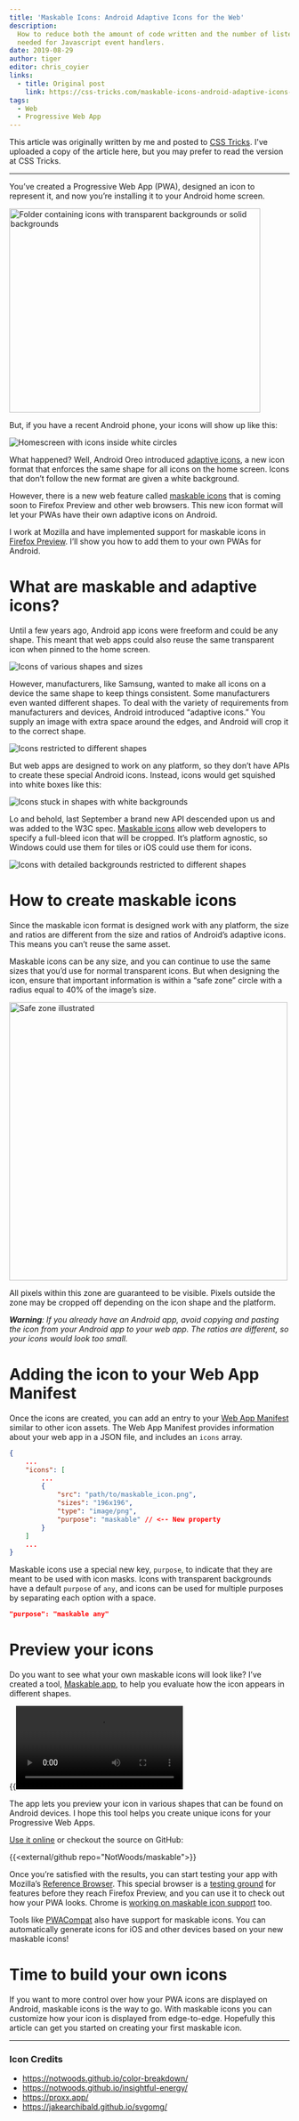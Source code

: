 ```yaml
---
title: 'Maskable Icons: Android Adaptive Icons for the Web'
description:
  How to reduce both the amount of code written and the number of listeners
  needed for Javascript event handlers.
date: 2019-08-29
author: tiger
editor: chris_coyier
links:
  - title: Original post
    link: https://css-tricks.com/maskable-icons-android-adaptive-icons-for-your-pwa/
tags:
  - Web
  - Progressive Web App
---
```


This article was originally written by me and posted to
[CSS Tricks](https://css-tricks.com/maskable-icons-android-adaptive-icons-for-your-pwa/).
I've uploaded a copy of the article here, but you may prefer to read the version
at CSS Tricks.

---

You’ve created a Progressive Web App (<abbr>PWA</abbr>), designed an icon to
represent it, and now you’re installing it to your Android home screen.

<img src="folder.png" alt="Folder containing icons with transparent backgrounds or solid backgrounds" width="451" height="367">

But, if you have a recent Android phone, your icons will show up like this:

![Homescreen with icons inside white circles](launcher_screenshot.png)

What happened? Well, Android Oreo introduced
[adaptive icons](https://developer.android.com/guide/practices/ui_guidelines/icon_design_adaptive),
a new icon format that enforces the same shape for all icons on the home screen.
Icons that don’t follow the new format are given a white background.

However, there is a new web feature called
[maskable icons](https://www.w3.org/TR/appmanifest/#icon-masks) that is coming
soon to Firefox Preview and other web browsers. This new icon format will let
your <abbr>PWA</abbr>s have their own adaptive icons on Android.

I work at Mozilla and have implemented support for maskable icons in
[Firefox Preview](https://blog.mozilla.org/futurereleases/2019/06/27/reinventing-firefox-for-android-a-preview/).
I’ll show you how to add them to your own PWAs for Android.

# What are maskable and adaptive icons?

Until a few years ago, Android app icons were freeform and could be any shape.
This meant that web apps could also reuse the same transparent icon when pinned
to the home screen.

![Icons of various shapes and sizes](freeform.png)

However, manufacturers, like Samsung, wanted to make all icons on a device the
same shape to keep things consistent. Some manufacturers even wanted different
shapes. To deal with the variety of requirements from manufacturers and devices,
Android introduced “adaptive icons.” You supply an image with extra space around
the edges, and Android will crop it to the correct shape.

![Icons restricted to different shapes](manufactuers.png)

But web apps are designed to work on any platform, so they don’t have APIs to
create these special Android icons. Instead, icons would get squished into white
boxes like this:

![Icons stuck in shapes with white backgrounds](white_bg.png)

Lo and behold, last September a brand new API descended upon us and was added to
the W3C spec. [Maskable icons](https://www.w3.org/TR/appmanifest/#icon-masks)
allow web developers to specify a full-bleed icon that will be cropped. It’s
platform agnostic, so Windows could use them for tiles or iOS could use them for
icons.

![Icons with detailed backgrounds restricted to different shapes](masked.png)

# How to create maskable icons

Since the maskable icon format is designed work with any platform, the size and
ratios are different from the size and ratios of Android’s adaptive icons. This
means you can’t reuse the same asset.

Maskable icons can be any size, and you can continue to use the same sizes that
you’d use for normal transparent icons. But when designing the icon, ensure that
important information is within a “safe zone” circle with a radius equal to 40%
of the image’s size.

<img src="safe_zone.png" alt="Safe zone illustrated" width="500" height="500">

All pixels within this zone are guaranteed to be visible. Pixels outside the
zone may be cropped off depending on the icon shape and the platform.

_**Warning**: If you already have an Android app, avoid copying and pasting the
icon from your Android app to your web app. The ratios are different, so your
icons would look too small._

# Adding the icon to your Web App Manifest

Once the icons are created, you can add an entry to your
[Web App Manifest](https://developer.mozilla.org/en-US/docs/Web/Manifest)
similar to other icon assets. The Web App Manifest provides information about
your web app in a JSON file, and includes an `icons` array.

```json {hl_lines=[9]}
{
    ...
    "icons": [
        ...
        {
            "src": "path/to/maskable_icon.png",
            "sizes": "196x196",
            "type": "image/png",
            "purpose": "maskable" // <-- New property
        }
    ]
    ...
}
```

Maskable icons use a special new key, `purpose`, to indicate that they are meant
to be used with icon masks. Icons with transparent backgrounds have a default
`purpose` of `any`, and icons can be used for multiple purposes by separating
each option with a space.

```json
"purpose": "maskable any"
```

# Preview your icons

Do you want to see what your own maskable icons will look like? I’ve created a
tool, [Maskable.app](https://maskable.app), to help you evaluate how the icon
appears in different shapes.

{{<video src="maskable_app.mov">}}

The app lets you preview your icon in various shapes that can be found on
Android devices. I hope this tool helps you create unique icons for your
Progressive Web Apps.

[Use it online](https://maskable.app) or checkout the source on GitHub:

{{<external/github repo="NotWoods/maskable">}}

Once you’re satisfied with the results, you can start testing your app with
Mozilla’s
[Reference Browser](https://github.com/mozilla-mobile/reference-browser). This
special browser is a
[testing ground](https://discourse.mozilla.org/t/calling-all-test-pilots-reference-browser-ready-for-testing/35433)
for features before they reach Firefox Preview, and you can use it to check out
how your <abbr>PWA</abbr> looks. Chrome is
[working on maskable icon support](https://bugs.chromium.org/p/chromium/issues/detail?id=977173)
too.

Tools like [PWACompat](https://github.com/GoogleChromeLabs/pwacompat) also have
support for maskable icons. You can automatically generate icons for iOS and
other devices based on your new maskable icons!

# Time to build your own icons

If you want to more control over how your <abbr>PWA</abbr> icons are displayed
on Android, maskable icons is the way to go. With maskable icons you can
customize how your icon is displayed from edge-to-edge. Hopefully this article
can get you started on creating your first maskable icon.

---

### Icon Credits

- https://notwoods.github.io/color-breakdown/
- https://notwoods.github.io/insightful-energy/
- https://proxx.app/
- https://jakearchibald.github.io/svgomg/
